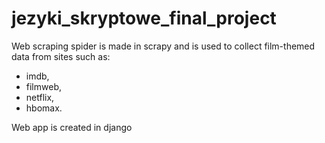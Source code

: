 # jezyki_skryptowe_final_project
Web scraping spider is made in scrapy and is used to collect film-themed data from sites such as:
- imdb,
- filmweb,
- netflix,
- hbomax. 

Web app is created in django